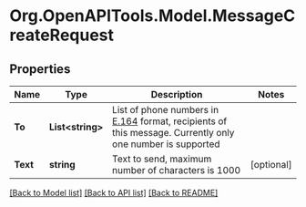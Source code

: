 
# Org.OpenAPITools.Model.MessageCreateRequest

## Properties

Name | Type | Description | Notes
------------ | ------------- | ------------- | -------------
**To** | **List&lt;string&gt;** | List of phone numbers in [E.164](https://www.itu.int/rec/T-REC-E.164-201011-I) format, recipients of this message. Currently only one number is supported  | 
**Text** | **string** | Text to send, maximum number of characters is 1000 | [optional] 

[[Back to Model list]](../README.md#documentation-for-models)
[[Back to API list]](../README.md#documentation-for-api-endpoints)
[[Back to README]](../README.md)


